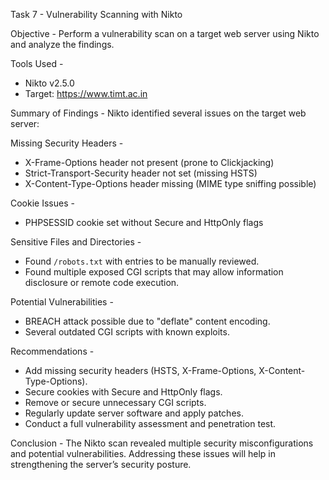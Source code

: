 Task 7 - Vulnerability Scanning with Nikto

Objective -
Perform a vulnerability scan on a target web server using Nikto and analyze the findings.

Tools Used - 
- Nikto v2.5.0
- Target: https://www.timt.ac.in

Summary of Findings -
Nikto identified several issues on the target web server:

Missing Security Headers -
  - X-Frame-Options header not present (prone to Clickjacking)
  - Strict-Transport-Security header not set (missing HSTS)
  - X-Content-Type-Options header missing (MIME type sniffing possible)

Cookie Issues -
  - PHPSESSID cookie set without Secure and HttpOnly flags

Sensitive Files and Directories -
  - Found `/robots.txt` with entries to be manually reviewed.
  - Found multiple exposed CGI scripts that may allow information disclosure or remote code execution.

Potential Vulnerabilities -
  - BREACH attack possible due to "deflate" content encoding.
  - Several outdated CGI scripts with known exploits.

Recommendations -
- Add missing security headers (HSTS, X-Frame-Options, X-Content-Type-Options).
- Secure cookies with Secure and HttpOnly flags.
- Remove or secure unnecessary CGI scripts.
- Regularly update server software and apply patches.
- Conduct a full vulnerability assessment and penetration test.

Conclusion -
The Nikto scan revealed multiple security misconfigurations and potential vulnerabilities. Addressing these issues will help in strengthening the server’s security posture.
